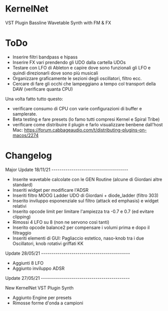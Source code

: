 # KernelNet
VST Plugin 
Bassline Wavetable Synth with FM & FX 

# ToDo

- Inserire filtri bandpass e hipass
- Inserire FX vari prendendo gli UDO dalla cartella UDOs
- Testare con LFO di Ableton e capire dove sono funzionali gli LFO e quindi direzionarli dove sono più musicali
- Organizzare graficamente le sezioni degli oscillatori, filtro ecc.
- Cercare di fare gli occhi che lampeggiano a tempo col transport della DAW (verificare quanta CPU)

Una volta fatto tutto questo: 
- verificare consumo di CPU con varie configurazioni di buffer e samplerate. 
- Beta testing e fare presets (lo famo tutti compresi Kernel e Spiral Tribe)
- verificare come distribuire il plugin e farlo visualizzare benbene dall'host
Mac: https://forum.cabbageaudio.com/t/distributing-plugins-on-macos/2274


# Changelog

Major Update 18/11/21 --------------------------------------
 
- Inserite wavetable calcolate con le GEN Routine (alcune di Giordani altre standard)
- Inseriti widget per modificare l'ADSR
- Inseriti filtro MOOG Ladder UDO di Giordani + diode_ladder (filtro 303)
- Inserito inviluppo esponenziale sul filtro (attack ed emphasis) e widget relativi
- Inserito opcode limit per limitare l'ampiezza tra -0.7 e 0.7 (ed evitare clipping)
- Rimossi 4 LFO su 8 (non ne servono così tanti)
- Inserito opcode balance2 per compensare i volumi prima e dopo il filtraggio
- Inseriti elementi di GUI: Pagliaccio estetico, naso-knob tra i due Oscillatori, knob rotativi griffati KK

Update 28/05/21 --------------------------------------------

- Aggiunti 8 LFO
- Aggiunto inviluppo ADSR

Update 27/05/21 --------------------------------------------

New KernelNet VST Plugin Synth

- Aggiunto Engine per presets
- Rimosse forme d'onda a campioni


